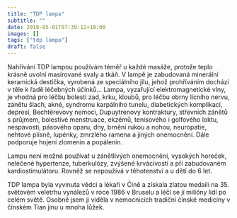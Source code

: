 ```yaml
---
title: "TDP lampa"
subtitle: ""
date: 2018-05-01T07:39:12+10:00
images: []
tags: ["tdp lampa"]
draft: false
---
```

Nahřívání TDP lampou používám téměř u každé masáže, protože teplo krásně uvolní masírované svaly a tkáň. V lampě je zabudovaná minerální keramická destička, vyrobená ze speciálního jílu, jehož prohříváním dochází v těle k řadě léčebných účinků... Lampa, vyzařující elektromagnetické vlny, je vhodná pro léčbu bolesti zad, krku, kloubů, pro léčbu obrny lícního nervu, zánětu šlach, akné, syndromu karpálního tunelu, diabetických komplikací, depresí, Bechtěrevovy nemoci, Dupuytrenovy kontraktury, střevních zánětů s průjmem, bolestivé menstruace, ekzémů, tenisového i golfového loktu, nespavosti, pásového oparu, dny, brnění rukou a nohou, neuropatie, nehtové plísně, lupénky, zmrzlého ramena a jiných onemocnění. Dále podporuje hojení zlomenin a popálenin.

Lampu není možné používat u zánětlivých onemocnění, vysokých horeček, neléčené hypertenze, tuberkulózy, zvýšené krvácivosti a při zabudovaném kardiostimulátoru. Rovněž se nepoužívá v těhotenství a u dětí do 6 let.

TDP lampa byla vyvinuta vědci a lékaři v Číně a získala zlatou medaili na 35. světovém veletrhu vynálezů v roce 1986 v Bruselu a léčí se jí milióny lidí po celém světě. Osobně jsem ji viděla v nemocnicích tradiční čínské medicíny v čínském Tian jinu u mnoha lůžek.

